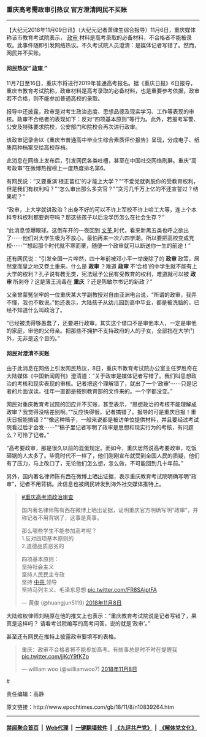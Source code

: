 ### 重庆高考需政审引热议 官方澄清网民不买账
------------------------

<p>
 【大纪元2018年11月09日讯】（大纪元记者萧律生综合报导）11月6日，重庆媒体称该市教育考试院表示，
 <a href="http://www.epochtimes.com/gb/tag/%E6%94%BF%E5%AE%A1.html">
  政审
 </a>
 材料是高考录取的必备材料，不合格者不能被录取。此事件随即引发网络热议。不久考试院人员澄清：是媒体记者写错了。然而，网民并不买账。
</p>
<h4>
 网民热议“
 <a href="http://www.epochtimes.com/gb/tag/%E6%94%BF%E5%AE%A1.html">
  政审
 </a>
 ”
</h4>
<p>
 11月7日至16日，重庆市将进行2019年普通高考报名。据《重庆日报》6日报导，重庆市教育考试院称，政审材料是高考录取的必备材料，也是重要参考依据，政审若不合格，则不能参加普通高校的录取。
</p>
<p>
 报导中还披露，政审是对考生政治态度、思想品德及现实学习、工作等表现的审核。政审不合格者的表现如下：反对“四项基本原则”等行为。此外，若报考军警、公安及特殊要求院校，公安部门和院校会再次进行政审。
</p>
<p>
 该政审记录会以《重庆市普通高中毕业生综合素质评价报告》呈现，分成电子、纸质两种档案交给高校存档。
</p>
<p>
 此消息在网络上发布后，引发网民各类吐槽，甚至在中国社交网络刷屏。重庆“高考政审”在微博热搜榜上一度热度排名第6。
</p>
<p>
 有网民说：“又要重演‘根正苗红’的才能上大学？”“不爱党就剥脱你的受教育权利，但是我们有权利吗？”“怎么审出那么多贪官？”“贪污几千万上亿的不还宣誓过？结果呢？”
</p>
<p>
 “政审，上大学就讲政治？出身不好的可以不许上军校不许上哈工大等，连上个本科专科权利都要剥夺吗？那这些孩子以后没学历怎么在社会生存？”
</p>
<p>
 “此消息惊爆眼球。这倒车开的一夜回到
 <a href="http://www.epochtimes.com/gb/tag/%E6%96%87%E9%9D%A9.html">
  文革
 </a>
 时代，看来新黑五类也呼之欲出了⋯⋯他们对大学生极为不放心，最怕再来一次六四学潮，所以要把高校变成党校⋯⋯”“想起那个时代就不寒而栗，随便一个政审就可以断送你一生的前途！”
</p>
<p>
 还有网民说：“引发全国一片哗然，四十年前被邓小平一举废除了的
 <strong>
  政审
 </strong>
 政策，居然堂而皇之地又卷土重来。什么是
 <strong>
  政审
 </strong>
 ？难道
 <strong>
  政审
 </strong>
 不‘合格’的中学生就不能有上大学的权利？孔子说有教无类，宪法赋予公民有受教育的权利，难道就可以被
 <strong>
  政审
 </strong>
 所剥夺？这是薄王流毒在
 <strong>
  重庆
 </strong>
 ？还是陈敏尔书记的新政？”
</p>
<p>
 父亲曾蒙冤坐牢的一位重庆某大学副教授对自由亚洲电台说，“所谓的政审，我弄不懂，我也不敢说。”他还表示，大陆孩子从幼儿园到高中毕业，都是被洗脑的，已经不知道什么叫政治了。
</p>
<p>
 “已经被洗得够愚蠢了，还要进行政审。其实这个借口不是审他本人，一定是审他的家庭，审他的父母亲。把那些不拥护不支持政府的人的子女，全部挡在大学门外，无非是这个目的。”
</p>
<h4>
 网民对澄清不买账
</h4>
<p>
 由于此消息在网络上引发网民热议，8日，重庆市教育考试院办公室主任罗胜奇在大陆媒体《中国新闻周刊》澄清道：“关于政审是媒体记者写错了。我们叫思想政治的考核和现实表现的审核。记者把这个理解错了，就出了一个‘政审’⋯⋯只是记者的片面误读。往年一直都是按照教育部的文件来的。一个字都没变。”
</p>
<p>
 网民对重庆教育考试院的回应并不买账，甚至表示，“思想政治的考核不能理解成政审？我觉得没啥差别啊。”“反应快得很，记者搞错了。报导的可是重庆日报！重庆日报能搞错？”“像这种稿子，一般来说都是被访单位提供材料，并且要经过考试院看过后才会发⋯⋯”“稿子里记者写明了政审是思想和现实行为的考核，有问题么？可怜了记者。”
</p>
<p>
 “高考要政审，那是很久以前的混蛋规定。而如今，重庆居然说高考要政审，吃饭砸锅的人太多了。毕竟时代不一样了，他们刚刚宣布就受到全国人民的质疑，他们有了压力，马上改口了，无论他们怎么想，怎么做，不可能回到几十年前。”
</p>
<p>
 另外，国内著名律师陈有西在微博上晒出证据，表示重庆教育考试院明确写明“政审”，记者不用背锅。此信息也被网民转发到海外社交媒体推特上。
</p>
<p>
</p>
<blockquote class="twitter-tweet" data-lang="zh-cn">
 <p dir="ltr" lang="zh">
  <a href="https://twitter.com/hashtag/%E9%87%8D%E5%BA%86%E9%AB%98%E8%80%83%E9%A1%BB%E6%94%BF%E6%B2%BB%E5%AE%A1%E6%9F%A5?src=hash&amp;ref_src=twsrc%5Etfw">
   #重庆高考须政治审查
  </a>
 </p>
 <p>
  国内著名律师陈有西在微博上晒出证据，证明重庆官方明确写明“政审”，并称记者不用背锅了，这事是真事。
 </p>
 <p>
  那么哪些学生不能参加高考呢？
  <br/>
  1.反对四项基本原则的
  <br/>
  2.道德品质恶劣的
 </p>
 <p>
  四项基本原则：
  <br/>
  坚持社会主义
  <br/>
  坚持人民民主专政
  <br/>
  坚持
  <a href="http://www.epochtimes.com/gb/tag/%E4%B8%AD%E5%85%B1.html">
   中共
  </a>
  领导
  <br/>
  坚持马列主义、毛泽东思想
  <a href="https://t.co/FR8SAiptFA">
   pic.twitter.com/FR8SAiptFA
  </a>
 </p>
 <p>
  — 黄俊 (@huangjun5119)
  <a href="https://twitter.com/huangjun5119/status/1060494122841137154?ref_src=twsrc%5Etfw">
   2018年11月8日
  </a>
 </p>
</blockquote>
<p>
 <p>
  大陆维权律师刘晓原在他的推文上也表示：“重庆教育考试院说是记者写错了，果真是这样吗？ 请看考试院编写的高考问答，说的就是‘政审’。”
 </p>
 <p>
  甚至还有网民在推特上披露政审要填写的表格。
 </p>
</p>
<p>
</p>
<blockquote class="twitter-tweet" data-lang="zh-cn">
 <p dir="ltr" lang="zh">
  重庆：政审不合格者将不能参加高考。有些事总是时不时在提醒我
  <a href="https://t.co/jjKcY9fKZp">
   pic.twitter.com/jjKcY9fKZp
  </a>
 </p>
 <p>
  — william woo (@williamwoo7)
  <a href="https://twitter.com/williamwoo7/status/1060475053643522051?ref_src=twsrc%5Etfw">
   2018年11月8日
  </a>
 </p>
</blockquote>
<p>
 <p>
  #
 </p>
 <p>
  责任编辑：高静
 </p>
</p>
原文链接：http://www.epochtimes.com/gb/18/11/8/n10839264.htm


------------------------
#### [禁闻聚合首页](https://github.com/gfw-breaker/banned-news/blob/master/README.md) &nbsp;|&nbsp; [Web代理](https://github.com/gfw-breaker/open-proxy/blob/master/README.md) &nbsp;|&nbsp; [一键翻墙软件](https://github.com/gfw-breaker/nogfw/blob/master/README.md) &nbsp;|&nbsp; [《九评共产党》](https://github.com/gfw-breaker/9ping.md/blob/master/README.md#九评之一评共产党是什么) &nbsp;|&nbsp; [《解体党文化》](https://github.com/gfw-breaker/jtdwh.md/blob/master/README.md#绪论)